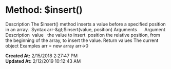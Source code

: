 # Method: $insert()

Description The $insert() method inserts a value before a specified position in an array.  Syntax arr-&gt;$insert(value, position) Arguments      Argument  Description  value   the value to insert  position the relative position, from the beginning of the array, to insert the value. Return values The current object Examples arr = new array arr-&gt;0  

**Created At:** 2/15/2018 2:27:47 PM  
**Updated At:** 2/12/2019 10:12:43 AM  

